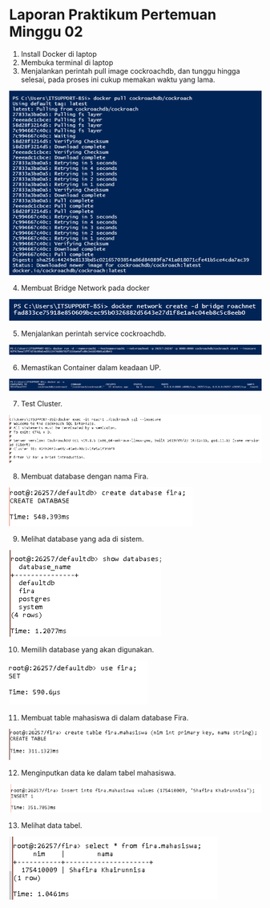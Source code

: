 # Laporan Praktikum Pertemuan Minggu 02

1. Install Docker di laptop
2. Membuka terminal di laptop
3. Menjalankan perintah pull image cockroachdb, dan tunggu hingga selesai, pada proses ini cukup memakan waktu yang lama.

![](image-05/1.png)

4. Membuat Bridge Network pada docker

![](image-05/2.png)

5. Menjalankan perintah service cockroachdb.

![](image-05/3.png)

6. Memastikan Container dalam keadaan UP.

![](image-05/4.png)

7. Test Cluster.

![](image-05/5.png)

8. Membuat database dengan nama Fira.

![](image-05/6.png)

9. Melihat database yang ada di sistem.

![](image-05/7.png)

10. Memilih database yang akan digunakan.

![](image-05/8.png)

11. Membuat table mahasiswa di dalam database Fira.

![](image-05/9.png)

12. Menginputkan data ke dalam tabel mahasiswa.

![](image-05/10.png)

13. Melihat data tabel.

![](image-05/11.png)
